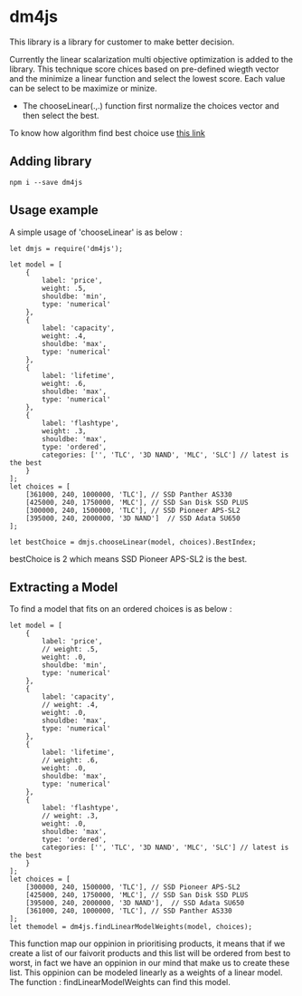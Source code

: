 # dm4js

This library is a library for customer to make better decision.

Currently the linear scalarization multi objective optimization is added to the library. This technique score chices based on pre-defined wiegth vector and the minimize a linear function and select the lowest score. Each value can be select to be maximize or minize.

* The chooseLinear(.,.) function first normalize the choices vector and then select the best.

To know how algorithm find best choice use [this link](https://en.wikipedia.org/wiki/Multi-objective_optimization#Scalarizing)

## Adding library
```
npm i --save dm4js
```

## Usage example
A simple usage of 'chooseLinear' is as below :

```
let dmjs = require('dm4js');

let model = [
    {
        label: 'price',
        weight: .5,
        shouldbe: 'min',
        type: 'numerical'
    },
    {
        label: 'capacity',
        weight: .4,
        shouldbe: 'max',
        type: 'numerical'
    },
    {
        label: 'lifetime',
        weight: .6,
        shouldbe: 'max',
        type: 'numerical'
    },
    {
        label: 'flashtype',
        weight: .3,
        shouldbe: 'max',
        type: 'ordered',
        categories: ['', 'TLC', '3D NAND', 'MLC', 'SLC'] // latest is the best
    }
];
let choices = [
    [361000, 240, 1000000, 'TLC'], // SSD Panther AS330
    [425000, 240, 1750000, 'MLC'], // SSD San Disk SSD PLUS
    [300000, 240, 1500000, 'TLC'], // SSD Pioneer APS-SL2
    [395000, 240, 2000000, '3D NAND']  // SSD Adata SU650
];

let bestChoice = dmjs.chooseLinear(model, choices).BestIndex;
```
bestChoice is 2 which means SSD Pioneer APS-SL2 is the best.

## Extracting a Model
To find a model that fits on an ordered choices is as below :
```
let model = [
    {
        label: 'price',
        // weight: .5,
        weight: .0,
        shouldbe: 'min',
        type: 'numerical'
    },
    {
        label: 'capacity',
        // weight: .4,
        weight: .0,
        shouldbe: 'max',
        type: 'numerical'
    },
    {
        label: 'lifetime',
        // weight: .6,
        weight: .0,
        shouldbe: 'max',
        type: 'numerical'
    },
    {
        label: 'flashtype',
        // weight: .3,
        weight: .0,
        shouldbe: 'max',
        type: 'ordered',
        categories: ['', 'TLC', '3D NAND', 'MLC', 'SLC'] // latest is the best
    }
];
let choices = [
    [300000, 240, 1500000, 'TLC'], // SSD Pioneer APS-SL2
    [425000, 240, 1750000, 'MLC'], // SSD San Disk SSD PLUS
    [395000, 240, 2000000, '3D NAND'],  // SSD Adata SU650
    [361000, 240, 1000000, 'TLC'], // SSD Panther AS330
];
let themodel = dm4js.findLinearModelWeights(model, choices);
```
This function map our oppinion in prioritising products, it means that if we create a list of our faivorit products and this list will be ordered from best to worst, in fact we have an oppinion in our mind that make us to create these list. This oppinion can be modeled linearly as a weights of a linear model. The function : findLinearModelWeights can find this model.